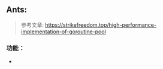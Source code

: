 ## Ants:



>参考文章: https://strikefreedom.top/high-performance-implementation-of-goroutine-pool

### 功能： 

* 

